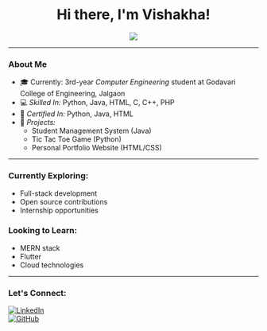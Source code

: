 <h1 align="center">Hi there, I'm Vishakha! </h1>

<p align="center">
  <img src="https://readme-typing-svg.herokuapp.com?color=0DAD5B&lines=Computer+Engineering+Student;Aspiring+Software+Developer;Lifelong+Learner" />
</p>

---

### About Me

- 🎓 Currently: 3rd-year *Computer Engineering* student at Godavari College of Engineering, Jalgaon  
- 💻 *Skilled In:* Python, Java, HTML, C, C++, PHP  
- 📜 *Certified In:* Python, Java, HTML  
- 📂 *Projects:*
  - Student Management System (Java)
  - Tic Tac Toe Game (Python)
  - Personal Portfolio Website (HTML/CSS)

---

### Currently Exploring:
- Full-stack development  
- Open source contributions  
- Internship opportunities  

### Looking to Learn:
- MERN stack  
- Flutter  
- Cloud technologies  

---

### Let's Connect:

[![LinkedIn](https://img.shields.io/badge/LinkedIn-blue?style=flat&logo=linkedin)](https://www.linkedin.com/in/navgire-vishakha-985a49239)  
[![GitHub](https://img.shields.io/badge/GitHub-black?style=flat&logo=github)](https://github.com/navgirevishakha)
